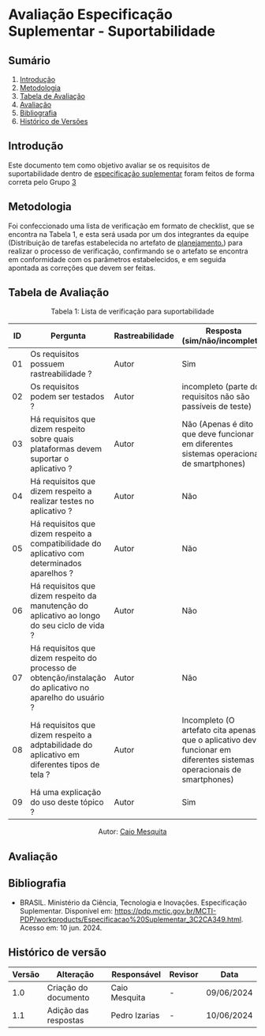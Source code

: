 # Avaliação Especificação Suplementar - Suportabilidade

## Sumário
1. [Introdução](#introdução)
2. [Metodologia](#metodologia)
3. [Tabela de Avaliação](#tabela-de-avaliação)
4. [Avaliação](#avaliação)
5. [Bibliografia](#bibliografia)
6. [Histórico de Versões](#histórico-de-versões)

## Introdução

Este documento tem como objetivo avaliar se os requisitos de suportabilidade dentro de [especificação suplementar](https://requisitos-de-software.github.io/2024.1-Correios/modelagem/especificacao_suplementar/) foram feitos de forma correta pelo Grupo [3](https://requisitos-de-software.github.io/2024.1-Correios/)

## Metodologia

Foi confeccionado uma lista de verificação em formato de checklist, que se encontra na Tabela 1, e esta será usada por um dos integrantes da equipe (Distribuição de tarefas estabelecida no artefato de [planejamento.](https://requisitos-de-software.github.io/2024.1-CarteiradeTrabalhoDigital/#/verificacao/grupo3/Planejamento)) para realizar o processo de verificação, confirmando se o artefato se encontra em conformidade com os parâmetros estabelecidos, e em seguida apontada as correções que devem ser feitas.


## Tabela de Avaliação

<center>
Tabela 1: Lista de verificação para suportabilidade

|ID|Pergunta|Rastreabilidade|Resposta <br> (sim/não/incompleto)|
|-|-|-|-|
|01|Os requisitos possuem rastreabilidade ?|Autor|Sim|
|02|Os requisitos podem ser testados ?|Autor|incompleto (parte dos requisitos não são passíveis de teste)|
|03|Há requisitos que dizem respeito sobre quais plataformas devem suportar o aplicativo ?|Autor|Não (Apenas é dito que deve funcionar em diferentes sistemas operacionais de smartphones)|
|04|Há requisitos que dizem respeito a realizar testes no aplicativo ?|Autor|Não|
|05|Há requisitos que dizem respeito a compatibilidade do aplicativo com determinados aparelhos ?|Autor| Não |
|06|Há requisitos que dizem respeito da manutenção do aplicativo ao longo do seu ciclo de vida ?|Autor|Não|
|07|Há requisitos que dizem respeito do processo de obtenção/instalação do aplicativo no aparelho do usuário ?|Autor|Não|
|08|Há requisitos que dizem respeito a adptabilidade do aplicativo em diferentes tipos de tela ?|Autor|Incompleto (O artefato cita apenas que o aplicativo deve funcionar em diferentes sistemas operacionais de smartphones)|
|09|Há uma explicação do uso deste tópico ?|Autor|Sim|


Autor: [Caio Mesquita]()

</center>

## Avaliação

## Bibliografia

- BRASIL. Ministério da Ciência, Tecnologia e Inovações. Especificação Suplementar. Disponível em: <https://pdp.mctic.gov.br/MCTI-PDP/workproducts/Especificacao%20Suplementar_3C2CA349.html>. Acesso em: 10 jun. 2024.


## Histórico de versão

| Versão | Alteração                           | Responsável     | Revisor         | Data       |
| ------ | ----------------------------------- | --------------- | --------------- | ---------- |
| 1.0    | Criação do documento                | Caio Mesquita   | - | 09/06/2024 |
| 1.1    | Adição das respostas                | Pedro Izarias   | - | 10/06/2024 |
